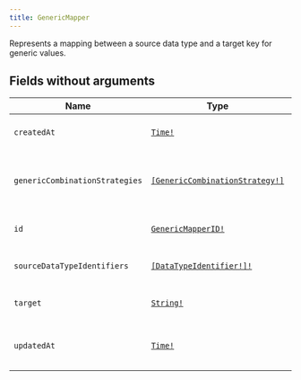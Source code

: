 ```yaml
---
title: GenericMapper
---
```


Represents a mapping between a source data type and a target key for generic values.

## Fields without arguments

| Name | Type | Description |
|------|------|-------------|
| `createdAt` | [`Time!`](../scalar/time.md) | Time when this GenericMapper was created |
| `genericCombinationStrategies` | [`[GenericCombinationStrategy!]`](../object/genericcombinationstrategy.md) | Combination strategies associated with this generic mapper. |
| `id` | [`GenericMapperID!`](../scalar/genericmapperid.md) | Global ID of this GenericMapper |
| `sourceDataTypeIdentifiers` | [`[DataTypeIdentifier!]!`](../object/datatypeidentifier.md) | The source data type identifier. |
| `target` | [`String!`](../scalar/string.md) | The target key for the generic value. |
| `updatedAt` | [`Time!`](../scalar/time.md) | Time when this GenericMapper was last updated |

